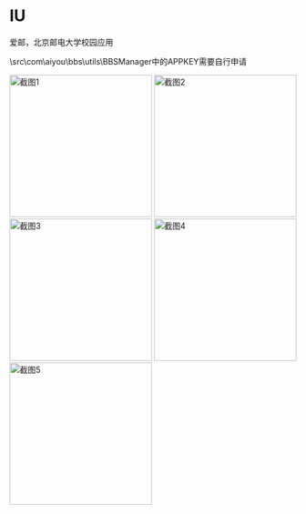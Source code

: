 # IU
爱邮，北京邮电大学校园应用


\src\com\aiyou\bbs\utils\BBSManager中的APPKEY需要自行申请

<img src="http://d3.freep.cn/3tb_15032213421908ib546845.jpg" height="250px" title="截图1"/>
<img src="http://d2.freep.cn/3tb_150322134219svq4546845.jpg" height="250px" title="截图2"/>
<img src="http://d2.freep.cn/3tb_1503221342195w0c546845.jpg" height="250px" title="截图3"/>
<img src="http://d3.freep.cn/3tb_150322134220f5do546845.jpg" height="250px" title="截图4"/>
<img src="http://d3.freep.cn/3tb_1503221343084pno546845.jpg" height="250px" title="截图5"/>